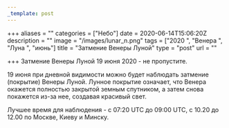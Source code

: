 ```yaml
---
_template: post
---
```




+++
aliases = ""
categories = ["Небо"]
date = 2020-06-14T15:06:20Z
description = ""
image = "/images/lunar_n.png"
tags = ["2020 ", "Венера ", "Луна ", "июнь"]
title = "Затмение Венеры Луной"
type = "post"
url = ""

+++
Затмение Венеры Луной 19 июня 2020 - не пропустите.  
  
19 июня при дневной видимости можно будет наблюдать затмение (покрытие) Венеры Луной. Лунное покрытие означает, что Венера окажется полностью закрытой земным спутником, а затем снова покажется из-за нее, создавая красивый свет.  
  
Лучшее время для наблюдения - с 07:20 UTC до 09:00 UTC, c 10.20 до 12.00 по Москве, Киеву и Минску.
